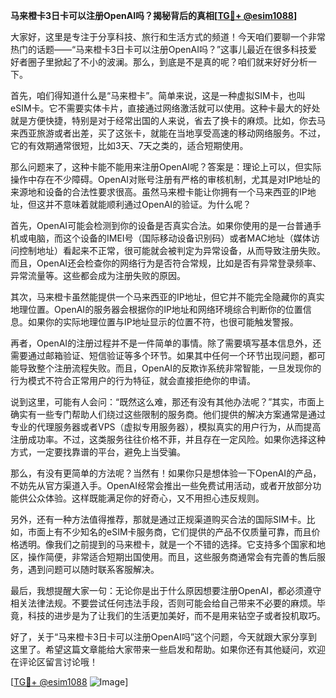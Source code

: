 **马来橙卡3日卡可以注册OpenAI吗？揭秘背后的真相[[TG💪+ @esim1088](https://t.me/s/esim1088)]**

大家好，这里是专注于分享科技、旅行和生活方式的频道！今天咱们要聊一个非常热门的话题——“马来橙卡3日卡可以注册OpenAI吗？”这事儿最近在很多科技爱好者圈子里掀起了不小的波澜。那么，到底是不是真的呢？咱们就来好好分析一下。

首先，咱们得知道什么是“马来橙卡”。简单来说，这是一种虚拟SIM卡，也叫eSIM卡。它不需要实体卡片，直接通过网络激活就可以使用。这种卡最大的好处就是方便快捷，特别是对于经常出国的人来说，省去了换卡的麻烦。比如，你去马来西亚旅游或者出差，买了这张卡，就能在当地享受高速的移动网络服务。不过，它的有效期通常很短，比如3天、7天之类的，适合短期使用。

那么问题来了，这种卡能不能用来注册OpenAI呢？答案是：理论上可以，但实际操作中存在不少障碍。OpenAI对账号注册有严格的审核机制，尤其是对IP地址的来源地和设备的合法性要求很高。虽然马来橙卡能让你拥有一个马来西亚的IP地址，但这并不意味着就能顺利通过OpenAI的验证。为什么呢？

首先，OpenAI可能会检测到你的设备是否真实合法。如果你使用的是一台普通手机或电脑，而这个设备的IMEI号（国际移动设备识别码）或者MAC地址（媒体访问控制地址）看起来不正常，很可能就会被判定为异常设备，从而导致注册失败。而且，OpenAI还会检查你的网络行为是否符合常规，比如是否有异常登录频率、异常流量等。这些都会成为注册失败的原因。

其次，马来橙卡虽然能提供一个马来西亚的IP地址，但它并不能完全隐藏你的真实地理位置。OpenAI的服务器会根据你的IP地址和网络环境综合判断你的位置信息。如果你的实际地理位置与IP地址显示的位置不符，也很可能触发警报。

再者，OpenAI的注册过程并不是一件简单的事情。除了需要填写基本信息外，还需要通过邮箱验证、短信验证等多个环节。如果其中任何一个环节出现问题，都可能导致整个注册流程失败。而且，OpenAI的反欺诈系统非常智能，一旦发现你的行为模式不符合正常用户的行为特征，就会直接拒绝你的申请。

说到这里，可能有人会问：“既然这么难，那还有没有其他办法呢？”其实，市面上确实有一些专门帮助人们绕过这些限制的服务商。他们提供的解决方案通常是通过专业的代理服务器或者VPS（虚拟专用服务器），模拟真实的用户行为，从而提高注册成功率。不过，这类服务往往价格不菲，并且存在一定风险。如果你选择这种方式，一定要找靠谱的平台，避免上当受骗。

那么，有没有更简单的方法呢？当然有！如果你只是想体验一下OpenAI的产品，不妨先从官方渠道入手。OpenAI经常会推出一些免费试用活动，或者开放部分功能供公众体验。这样既能满足你的好奇心，又不用担心违反规则。

另外，还有一种方法值得推荐，那就是通过正规渠道购买合法的国际SIM卡。比如，市面上有不少知名的eSIM卡服务商，它们提供的产品不仅质量可靠，而且价格透明。像我们之前提到的马来橙卡，就是一个不错的选择。它支持多个国家和地区，操作简便，非常适合短期出国使用。而且，这些服务商通常会有完善的售后服务，遇到问题可以随时联系客服解决。

最后，我想提醒大家一句：无论你是出于什么原因想要注册OpenAI，都必须遵守相关法律法规。不要尝试任何违法手段，否则可能会给自己带来不必要的麻烦。毕竟，科技的进步是为了让我们的生活更加美好，而不是用来钻空子或者投机取巧。

好了，关于“马来橙卡3日卡可以注册OpenAI吗”这个问题，今天就跟大家分享到这里了。希望这篇文章能给大家带来一些启发和帮助。如果你还有其他疑问，欢迎在评论区留言讨论哦！

[[TG💪+ @esim1088](https://t.me/s/esim1088) ![Image](https://i.postimg.cc/4NQfJmqS/Snipaste-2025-05-13-00-14-12.png)]